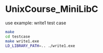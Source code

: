 # UnixCourse_MiniLibC

use example: write1 test case

```bash
make
cd testcase
make write1.exe
LD_LIBRARY_PATH=.. ./write1.exe
```
